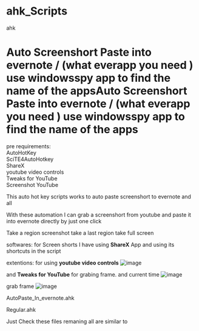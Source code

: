 # ahk_Scripts
ahk 

# Auto Screenshort Paste into evernote / (what everapp you need ) use windowsspy app to find the name of the appsAuto Screenshort Paste into evernote / (what everapp you need ) use windowsspy app to find the name of the apps

pre requirements:</br>
AutoHotKey </br>
SciTE4AutoHotkey</br>
ShareX</br>
youtube video controls</br>
Tweaks for YouTube</br>
Screenshot YouTube</br>




This auto hot key scripts works to auto paste screenshort  to evernote and all 

With these automation I can grab a screenshort from youtube and paste it into evernote directly by just one click

Take a region screenshot
take a last region 
take full screen 

softwares:
for Screen shorts I have using **ShareX** App and using its shortcuts in the script

extentions:
for using **youtube video controls** 
![image](https://user-images.githubusercontent.com/78497776/198719113-86a58e01-6c60-4fe6-b5a5-7e597e66960d.png)



and   **Tweaks for YouTube** for grabing frame. and current time 
![image](https://user-images.githubusercontent.com/78497776/198718795-9215dc68-ab85-4540-af75-27da43be605b.png)

grab frame
![image](https://user-images.githubusercontent.com/78497776/198719019-2f290c89-8120-4e7b-88ac-697b899db09b.png)


AutoPaste_In_evernote.ahk

Regular.ahk

Just Check these files remaning all are similar to 
